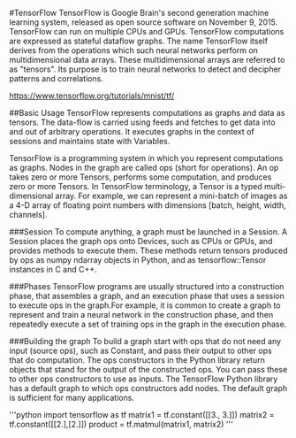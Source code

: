 #TensorFlow
TensorFlow is Google Brain's second generation machine learning system, released as open source software on November 9, 2015. TensorFlow can run on multiple CPUs and GPUs. TensorFlow computations are expressed as stateful dataflow graphs. The name TensorFlow itself derives from the operations which such neural networks perform on multidimensional data arrays. These multidimensional arrays are referred to as "tensors". Its purpose is to train neural networks to detect and decipher patterns and correlations.

https://www.tensorflow.org/tutorials/mnist/tf/

##Basic Usage
TensorFlow represents computations as graphs and data as tensors. The data-flow is carried using feeds and fetches to get data into and out of arbitrary operations. It executes graphs in the context of sessions and maintains state with Variables.

TensorFlow is a programming system in which you represent computations as graphs. Nodes in the graph are called ops (short for operations). An op takes zero or more Tensors, performs some computation, and produces zero or more Tensors. In TensorFlow terminology, a Tensor is a typed multi-dimensional array. For example, we can represent a mini-batch of images as a 4-D array of floating point numbers with dimensions [batch, height, width, channels]. 

###Session
To compute anything, a graph must be launched in a Session. A Session places the graph ops onto Devices, such as CPUs or GPUs, and provides methods to execute them. These methods return tensors produced by ops as numpy ndarray objects in Python, and as tensorflow::Tensor instances in C and C++. 

###Phases
TensorFlow programs are usually structured into a construction phase, that assembles a graph, and an execution phase that uses a session to execute ops in the graph.For example, it is common to create a graph to represent and train a neural network in the construction phase, and then repeatedly execute a set of training ops in the graph in the execution phase.

###Building the graph
To build a graph start with ops that do not need any input (source ops), such as Constant, and pass their output to other ops that do computation. The ops constructors in the Python library return objects that stand for the output of the constructed ops. You can pass these to other ops constructors to use as inputs. The TensorFlow Python library has a default graph to which ops constructors add nodes. The default graph is sufficient for many applications.

'''python
import tensorflow as tf
matrix1 = tf.constant([[3., 3.]])
matrix2 = tf.constant([[2.],[2.]])
product = tf.matmul(matrix1, matrix2)
'''
